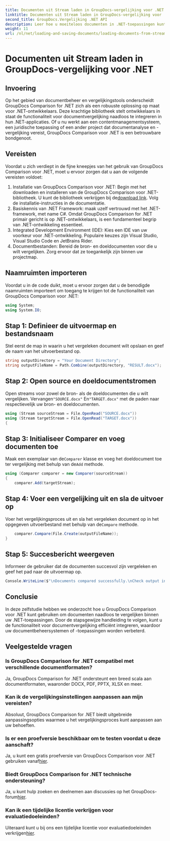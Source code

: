 ```yaml
---
title: Documenten uit Stream laden in GroupDocs-vergelijking voor .NET
linktitle: Documenten uit Stream laden in GroupDocs-vergelijking voor .NET
second_title: GroupDocs.Vergelijking .NET API
description: Leer hoe u moeiteloos documenten in .NET-toepassingen kunt vergelijken met GroupDocs Comparison, een krachtige .NET-bibliotheek.
weight: 11
url: /nl/net/loading-and-saving-documents/loading-documents-from-stream/
---
```


# Documenten uit Stream laden in GroupDocs-vergelijking voor .NET

## Invoering
Op het gebied van documentbeheer en vergelijkingstools onderscheidt GroupDocs Comparison for .NET zich als een robuuste oplossing op maat voor .NET-ontwikkelaars. Deze krachtige bibliotheek stelt ontwikkelaars in staat de functionaliteit voor documentvergelijking naadloos te integreren in hun .NET-applicaties. Of u nu werkt aan een contentmanagementsysteem, een juridische toepassing of een ander project dat documentanalyse en -vergelijking vereist, GroupDocs Comparison voor .NET is een betrouwbare bondgenoot.
## Vereisten
Voordat u zich verdiept in de fijne kneepjes van het gebruik van GroupDocs Comparison voor .NET, moet u ervoor zorgen dat u aan de volgende vereisten voldoet:
1.  Installatie van GroupDocs Comparison voor .NET: Begin met het downloaden en installeren van de GroupDocs Comparison voor .NET-bibliotheek. U kunt de bibliotheek verkrijgen bij de[download link](https://releases.groupdocs.com/comparison/net/). Volg de installatie-instructies in de documentatie.
2. Basiskennis van .NET Framework: maak uzelf vertrouwd met het .NET-framework, met name C#. Omdat GroupDocs Comparison for .NET primair gericht is op .NET-ontwikkelaars, is een fundamenteel begrip van .NET-ontwikkeling essentieel.
3. Integrated Development Environment (IDE): Kies een IDE van uw voorkeur voor .NET-ontwikkeling. Populaire keuzes zijn Visual Studio, Visual Studio Code en JetBrains Rider.
4. Documentbestanden: Bereid de bron- en doeldocumenten voor die u wilt vergelijken. Zorg ervoor dat ze toegankelijk zijn binnen uw projectmap.

## Naamruimten importeren
Voordat u in de code duikt, moet u ervoor zorgen dat u de benodigde naamruimten importeert om toegang te krijgen tot de functionaliteit van GroupDocs Comparison voor .NET:
```csharp
using System;
using System.IO;
```
## Stap 1: Definieer de uitvoermap en bestandsnaam
Stel eerst de map in waarin u het vergeleken document wilt opslaan en geef de naam van het uitvoerbestand op.
```csharp
string outputDirectory = "Your Document Directory";
string outputFileName = Path.Combine(outputDirectory, "RESULT.docx");
```
## Stap 2: Open source en doeldocumentstromen
 Open streams voor zowel de bron- als de doeldocumenten die u wilt vergelijken. Vervangen`"SOURCE.docx"` En`"TARGET.docx"` met de paden naar respectievelijk uw bron- en doeldocumenten.
```csharp
using (Stream sourceStream = File.OpenRead("SOURCE.docx"))
using (Stream targetStream = File.OpenRead("TARGET.docx"))
{
```
## Stap 3: Initialiseer Comparer en voeg documenten toe
 Maak een exemplaar van de`Comparer` klasse en voeg het doeldocument toe ter vergelijking met behulp van de`Add` methode.
```csharp
using (Comparer comparer = new Comparer(sourceStream))
{
    comparer.Add(targetStream);
```
## Stap 4: Voer een vergelijking uit en sla de uitvoer op
 Voer het vergelijkingsproces uit en sla het vergeleken document op in het opgegeven uitvoerbestand met behulp van de`Compare` methode.
```csharp
    comparer.Compare(File.Create(outputFileName));
}
```
## Stap 5: Succesbericht weergeven
Informeer de gebruiker dat de documenten succesvol zijn vergeleken en geef het pad naar de uitvoermap op.
```csharp
Console.WriteLine($"\nDocuments compared successfully.\nCheck output in {outputDirectory}.");
```

## Conclusie
In deze zelfstudie hebben we onderzocht hoe u GroupDocs Comparison voor .NET kunt gebruiken om documenten naadloos te vergelijken binnen uw .NET-toepassingen. Door de stapsgewijze handleiding te volgen, kunt u de functionaliteit voor documentvergelijking efficiënt integreren, waardoor uw documentbeheersystemen of -toepassingen worden verbeterd.
## Veelgestelde vragen
### Is GroupDocs Comparison for .NET compatibel met verschillende documentformaten?
Ja, GroupDocs Comparison for .NET ondersteunt een breed scala aan documentformaten, waaronder DOCX, PDF, PPTX, XLSX en meer.
### Kan ik de vergelijkingsinstellingen aanpassen aan mijn vereisten?
Absoluut, GroupDocs Comparison for .NET biedt uitgebreide aanpassingsopties waarmee u het vergelijkingsproces kunt aanpassen aan uw behoeften.
### Is er een proefversie beschikbaar om te testen voordat u deze aanschaft?
 Ja, u kunt een gratis proefversie van GroupDocs Comparison voor .NET gebruiken vanaf[hier](https://releases.groupdocs.com/).
### Biedt GroupDocs Comparison for .NET technische ondersteuning?
Ja, u kunt hulp zoeken en deelnemen aan discussies op het GroupDocs-forum[hier](https://forum.groupdocs.com/c/comparison/12).
### Kan ik een tijdelijke licentie verkrijgen voor evaluatiedoeleinden?
 Uiteraard kunt u bij ons een tijdelijke licentie voor evaluatiedoeleinden verkrijgen[hier](https://purchase.groupdocs.com/temporary-license/).